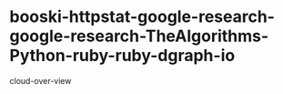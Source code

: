 # booski-httpstat-google-research-google-research-TheAlgorithms-Python-ruby-ruby-dgraph-io
cloud-over-view
